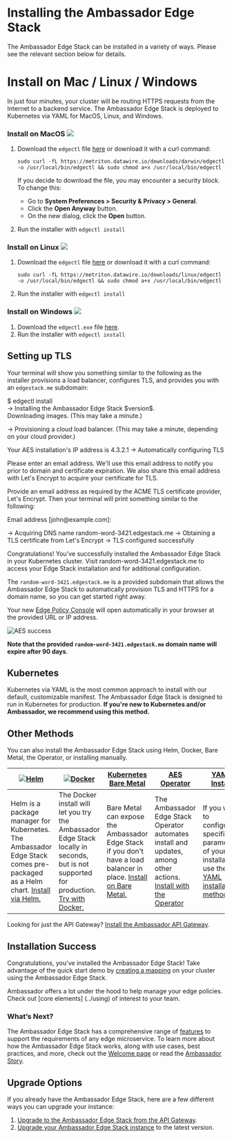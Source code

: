 # Installing the Ambassador Edge Stack

The Ambassador Edge Stack can be installed in a variety of ways. Please see the relevant section below for details.

# Install on Mac / Linux / Windows 

In just four minutes, your cluster will be routing HTTPS requests from the Internet to a backend service. The Ambassador Edge Stack is deployed to Kubernetes via YAML for MacOS, Linux, and
Windows. 

### Install on MacOS <img class="os-logo" src="../../images/apple.png"/>

1. Download the `edgectl` file [here](https://metriton.datawire.io/downloads/darwin/edgectl) or download it with a curl command:

    ```shell
    sudo curl -fL https://metriton.datawire.io/downloads/darwin/edgectl -o /usr/local/bin/edgectl && sudo chmod a+x /usr/local/bin/edgectl
    ```

    If you decide to download the file, you may encounter a security block. To change this:
    * Go to **System Preferences > Security & Privacy > General**.
    * Click the **Open Anyway** button.
    * On the new dialog, click the **Open** button.

2. Run the installer with `edgectl install`


### Install on Linux <img class="os-logo" src="../../images/linux.png"/> 

1. Download the `edgectl` file
   [here](https://metriton.datawire.io/downloads/linux/edgectl) or download it with a curl
   command:

    ```shell
    sudo curl -fL https://metriton.datawire.io/downloads/linux/edgectl -o /usr/local/bin/edgectl && sudo chmod a+x /usr/local/bin/edgectl
    ```
2. Run the installer with `edgectl install`

### Install on Windows <img class="os-logo" src="../../images/windows.png"/>

1. Download the `edgectl.exe` file
   [here](https://metriton.datawire.io/downloads/windows/edgectl.exe).
2. Run the installer with `edgectl install`


## Setting up TLS

Your terminal will show you something similar to the following as the installer provisions
a load balancer, configures TLS, and provides you with an `edgestack.me` subdomain:


<div class="codeblockInstall">
$ <span class="userInputText">edgectl install</span><br/>
-> Installing the Ambassador Edge Stack $version$.<br/>
Downloading images. (This may take a minute.)<br/>

-> Provisioning a cloud load balancer. (This may take a minute, depending on
your cloud provider.)<br/>

Your AES installation's IP address is 4.3.2.1
-> Automatically configuring TLS<br/>

Please enter an email address. We'll use this email address to notify you prior
to domain and certificate expiration. We also share this email address with
Let's Encrypt to acquire your certificate for TLS.
</div>


Provide an email address as required by the ACME TLS certificate provider, Let's
Encrypt. Then your terminal will print something similar to the following:

<div class="codeblockInstall">
Email address [<span class="userInputText">john@example.com</span>]:<br/>

-> Acquiring DNS name random-word-3421.edgestack.me 
-> Obtaining a TLS certificate from Let's Encrypt 
-> TLS configured successfully

Congratulations! You've successfully installed the Ambassador Edge Stack in
your Kubernetes cluster. Visit <span class="userGuidanceText">random-word-3421.edgestack.me</span> to access your
Edge Stack installation and for additional configuration.
</div>

The `random-word-3421.edgestack.me` is a provided subdomain that allows the
Ambassador Edge Stack to automatically provision TLS and HTTPS for a domain
name, so you can get started right away.

Your new [Edge Policy Console](../using/edge-policy-console) will open
automatically in your browser at the provided URL or IP address. 

![AES success](../../images/aes-success.png)

**Note that the provided `random-word-3421.edgestack.me` domain name will expire after 90 days**.

## Kubernetes

Kubernetes via YAML is the most common approach to install with our default, customizable manifest. The Ambassador Edge Stack is designed to run in Kubernetes for production. **If you're new to Kubernetes and/or Ambassador, we recommend using this method.**

## Other Methods

You can also install the Ambassador Edge Stack using Helm, Docker, Bare Metal,
the Operator, or installing manually.

| [![Helm](../../images/helm.png)](helm) | [![Docker](../../images/docker.png)](docker) | [Kubernetes Bare Metal](bare-metal) | [AES Operator](aes-operator) | [YAML Install](yaml-install) |
|----------------|----------|----------------------|---------------------------|-------|
| Helm is a package manager for Kubernetes. The Ambassador Edge Stack comes pre-packaged as a Helm chart. [Install via Helm.](helm) | The Docker install will let you try the Ambassador Edge Stack locally in seconds, but is not supported for production. [Try with Docker.](docker) | Bare Metal can expose the Ambassador Edge Stack if you don't have a load balancer in place. [Install on Bare Metal.](bare-metal) | The Ambassador Edge Stack Operator automates install and updates, among other actions. [Install with the Operator](aes-operator) | If you want to configure specific parameters of your installation, use the [YAML installation method](yaml-install). |

Looking for just the API Gateway? [Install the Ambassador API Gateway](install-ambassador-oss).

## Installation Success

Congratulations, you've installed the Ambassador Edge Stack! Take advantage of
the quick start demo by [creating a mapping](../../tutorials/quickstart-demo) on
your cluster using the Ambassador Edge Stack.

Ambassador offers a lot under the hood to help manage your edge policies.  Check out [core elements] (../using) of interest to your team.

### What’s Next?

The Ambassador Edge Stack has a comprehensive range of [features](/features/) to
support the requirements of any edge microservice. To learn more about how the
Ambassador Edge Stack works, along with use cases, best practices, and more,
check out the [Welcome page](../../../) or read the [Ambassador
Story](../../about/why-ambassador).

## Upgrade Options

If you already have the Ambassador Edge Stack, here are a few different ways you can upgrade your instance:


1. [Upgrade to the Ambassador Edge Stack from the API Gateway](upgrade-to-edge-stack).
2. [Upgrade your Ambassador Edge Stack instance](upgrading) to the latest version.